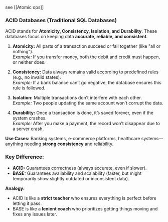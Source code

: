 see [[Atomic ops]]
### **ACID Databases (Traditional SQL Databases)**

ACID stands for **Atomicity, Consistency, Isolation, and Durability**. These databases focus on keeping data **accurate, reliable, and consistent**.

1. **Atomicity:** All parts of a transaction succeed or fail together (like "all or nothing").  
    _Example:_ If you transfer money, both the debit and credit must happen, or neither does.
    
2. **Consistency:** Data always remains valid according to predefined rules (e.g., no invalid states).  
    _Example:_ If a bank balance can’t go negative, the database ensures this rule is followed.
    
3. **Isolation:** Multiple transactions don’t interfere with each other.  
    _Example:_ Two people updating the same account won’t corrupt the data.
    
4. **Durability:** Once a transaction is done, it’s saved forever, even if the system crashes.  
    _Example:_ After you make a payment, the record won’t disappear due to a server crash.
    

**Use Cases:** Banking systems, e-commerce platforms, healthcare systems—anything needing **strong consistency** and reliability.

### Key Difference:

- **ACID:** Guarantees correctness (always accurate, even if slower).
- **BASE:** Guarantees availability and scalability (faster, but might temporarily show slightly outdated or inconsistent data).

**Analogy:**

- ACID is like a **strict teacher** who ensures everything is perfect before letting it pass.
- BASE is like a **lenient coach** who prioritizes getting things moving and fixes any issues later. 